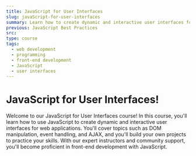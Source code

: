 ```yaml
---
title: JavaScript for User Interfaces
slug: javaScript-for-user-interfaces
summary: Learn how to create dynamic and interactive user interfaces for web applications using JavaScript. Master DOM manipulation, event handling, and AJAX techniques with our course.
previous: JavaScript Best Practices
src:
type: course
tags:
  - web development
  - programming
  - front-end development
  - JavaScript
  - user interfaces
---
```


# JavaScript for User Interfaces!

Welcome to our JavaScript for User Interfaces course! In this course, you'll learn how to use JavaScript to create dynamic and interactive user interfaces for web applications. You'll cover topics such as DOM manipulation, event handling, and AJAX, and you'll build your own projects to practice your skills. With our expert instructors and community support, you'll become proficient in front-end development with JavaScript.
